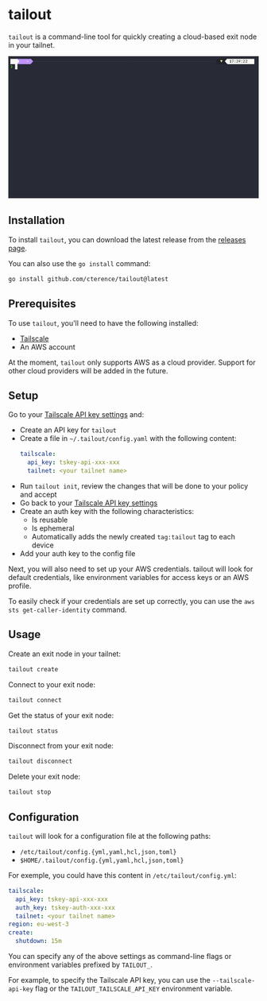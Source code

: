 # tailout

`tailout` is a command-line tool for quickly creating a cloud-based exit node in your tailnet.

![demo gif](./docs/demo.gif)

## Installation

To install `tailout`, you can download the latest release from the [releases page](https://github.com/cterence/tailout/releases).

You can also use the `go install` command:

```bash
go install github.com/cterence/tailout@latest
```

## Prerequisites

To use `tailout`, you'll need to have the following installed:

- [Tailscale](https://tailscale.com/)
- An AWS account

At the moment, `tailout` only supports AWS as a cloud provider. Support for other cloud providers will be added in the future.

## Setup

Go to your [Tailscale API key settings](https://login.tailscale.com/admin/settings/keys) and:

- Create an API key for `tailout`
- Create a file in `~/.tailout/config.yaml` with the following content:
  ```yaml
  tailscale:
    api_key: tskey-api-xxx-xxx
    tailnet: <your tailnet name>
  ```
- Run `tailout init`, review the changes that will be done to your policy and accept
- Go back to your [Tailscale API key settings](https://login.tailscale.com/admin/settings/keys)
- Create an auth key with the following characteristics:
  - Is reusable
  - Is ephemeral
  - Automatically adds the newly created `tag:tailout` tag to each device
- Add your auth key to the config file

Next, you will also need to set up your AWS credentials. tailout will look for default credentials, like environment variables for access keys or an AWS profile.

To easily check if your credentials are set up correctly, you can use the `aws sts get-caller-identity` command.

## Usage

Create an exit node in your tailnet:

```bash
tailout create
```

Connect to your exit node:

```bash
tailout connect
```

Get the status of your exit node:

```bash
tailout status
```

Disconnect from your exit node:

```bash
tailout disconnect
```

Delete your exit node:

```bash
tailout stop
```

## Configuration

`tailout` will look for a configuration file at the following paths:

- `/etc/tailout/config.{yml,yaml,hcl,json,toml}`
- `$HOME/.tailout/config.{yml,yaml,hcl,json,toml}`

For exemple, you could have this content in `/etc/tailout/config.yml`:

```yaml
tailscale:
  api_key: tskey-api-xxx-xxx
  auth_key: tskey-auth-xxx-xxx
  tailnet: <your tailnet name>
region: eu-west-3
create:
  shutdown: 15m
```

You can specify any of the above settings as command-line flags or environment variables prefixed by `TAILOUT_`.

For example, to specify the Tailscale API key, you can use the `--tailscale-api-key` flag or the `TAILOUT_TAILSCALE_API_KEY` environment variable.
